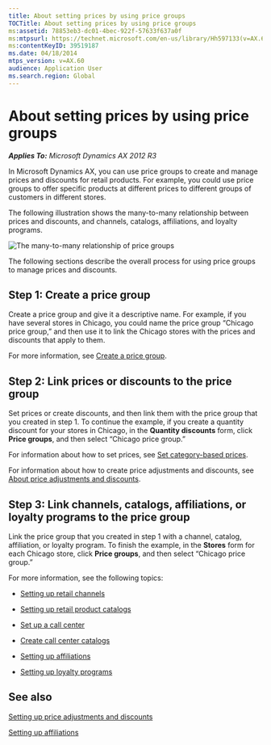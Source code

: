 ```yaml
---
title: About setting prices by using price groups
TOCTitle: About setting prices by using price groups
ms:assetid: 78853eb3-dc01-4bec-922f-57633f637a0f
ms:mtpsurl: https://technet.microsoft.com/en-us/library/Hh597133(v=AX.60)
ms:contentKeyID: 39519187
ms.date: 04/18/2014
mtps_version: v=AX.60
audience: Application User
ms.search.region: Global
---
```


# About setting prices by using price groups 


_**Applies To:** Microsoft Dynamics AX 2012 R3_

In Microsoft Dynamics AX, you can use price groups to create and manage prices and discounts for retail products. For example, you could use price groups to offer specific products at different prices to different groups of customers in different stores.

The following illustration shows the many-to-many relationship between prices and discounts, and channels, catalogs, affiliations, and loyalty programs.

![The many-to-many relationship of price groups](images/Hh597133.Retailpricegroups(AX.60).png "The many-to-many relationship of price groups")

  

The following sections describe the overall process for using price groups to manage prices and discounts.

## Step 1: Create a price group

Create a price group and give it a descriptive name. For example, if you have several stores in Chicago, you could name the price group “Chicago price group,” and then use it to link the Chicago stores with the prices and discounts that apply to them.

For more information, see [Create a price group](create-a-price-group.md).

## Step 2: Link prices or discounts to the price group

Set prices or create discounts, and then link them with the price group that you created in step 1. To continue the example, if you create a quantity discount for your stores in Chicago, in the **Quantity discounts** form, click **Price groups**, and then select “Chicago price group.”

For information about how to set prices, see [Set category-based prices](set-category-based-prices.md).

For information about how to create price adjustments and discounts, see [About price adjustments and discounts](about-price-adjustments-and-discounts.md).

## Step 3: Link channels, catalogs, affiliations, or loyalty programs to the price group

Link the price group that you created in step 1 with a channel, catalog, affiliation, or loyalty program. To finish the example, in the **Stores** form for each Chicago store, click **Price groups**, and then select “Chicago price group.”

For more information, see the following topics:

  - [Setting up retail channels](setting-up-retail-channels.md)

  - [Setting up retail product catalogs](setting-up-retail-product-catalogs.md)

  - [Set up a call center](set-up-a-call-center.md)

  - [Create call center catalogs](create-call-center-catalogs.md)

  - [Setting up affiliations](setting-up-affiliations.md)

  - [Setting up loyalty programs](setting-up-loyalty-programs.md)

## See also

[Setting up price adjustments and discounts](setting-up-price-adjustments-and-discounts.md)

[Setting up affiliations](setting-up-affiliations.md)

  


